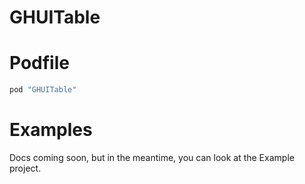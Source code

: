 GHUITable
=========


# Podfile

```ruby
pod "GHUITable"
```

# Examples

Docs coming soon, but in the meantime, you can look at the Example project.
